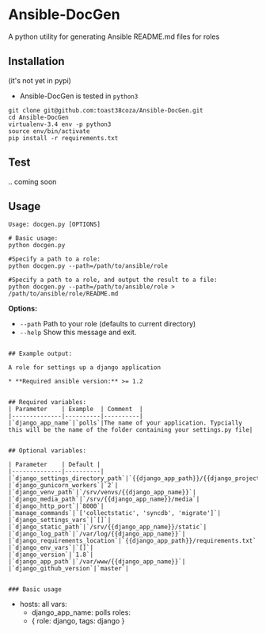 # Ansible-DocGen
A python utility for generating Ansible README.md files for roles

## Installation

(it's not yet in pypi)

* Ansible-DocGen is tested in `python3`

```
git clone git@github.com:toast38coza/Ansible-DocGen.git
cd Ansible-DocGen
virtualenv-3.4 env -p python3
source env/bin/activate
pip install -r requirements.txt
```

## Test 

.. coming soon

## Usage

```
Usage: docgen.py [OPTIONS]

# Basic usage: 
python docgen.py

#Specify a path to a role: 
python docgen.py --path=/path/to/ansible/role

#Specify a path to a role, and output the result to a file: 
python docgen.py --path=/path/to/ansible/role > /path/to/ansible/role/README.md
```

**Options:**

* `--path`  Path to your role (defaults to current directory)
* `--help`       Show this message and exit.
```

## Example output:

A role for settings up a django application

* **Required ansible version:** >= 1.2


## Required variables:
| Parameter    | Example  | Comment  |
|--------------|----------|----------|
|`django_app_name`|`polls`|The name of your application. Typcially this will be the name of the folder containing your settings.py file|


## Optional variables:

| Parameter    | Default | 
|--------------|----------|
|`django_settings_directory_path`|`{{django_app_path}}/{{django_project_name}}`|
|`django_gunicorn_workers`|`2`|
|`django_venv_path`|`/srv/venvs/{{django_app_name}}`|
|`django_media_path`|`/srv/{{django_app_name}}/media`|
|`django_http_port`|`8000`|
|`manage_commands`|`['collectstatic', 'syncdb', 'migrate']`|
|`django_settings_vars`|`[]`|
|`django_static_path`|`/srv/{{django_app_name}}/static`|
|`django_log_path`|`/var/log/{{django_app_name}}`|
|`django_requirements_location`|`{{django_app_path}}/requirements.txt`|
|`django_env_vars`|`[]`|
|`django_version`|`1.8`|
|`django_app_path`|`/var/www/{{django_app_name}}`|
|`django_github_version`|`master`|


### Basic usage

```
- hosts: all
  vars:
    - django_app_name: polls
  roles:
    - { role: django, tags: django }

```